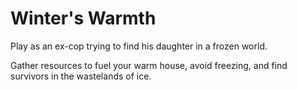 # Winter's Warmth

Play as an ex-cop trying to find his daughter in a frozen world.

Gather resources to fuel your warm house, avoid freezing, and find survivors in the wastelands of ice.
